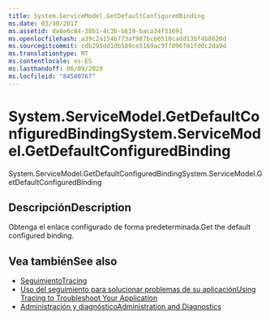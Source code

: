 ```yaml
---
title: System.ServiceModel.GetDefaultConfiguredBinding
ms.date: 03/30/2017
ms.assetid: da8e6c84-38b1-4c3b-b619-baca34f31691
ms.openlocfilehash: a39c2a154b773af987bc60510cadd135f4b8626d
ms.sourcegitcommit: cdb295dd1db589ce5169ac9ff096f01fd0c2da9d
ms.translationtype: MT
ms.contentlocale: es-ES
ms.lasthandoff: 06/09/2020
ms.locfileid: "84580767"
---
```

# <a name="systemservicemodelgetdefaultconfiguredbinding"></a><span data-ttu-id="4fc8f-102">System.ServiceModel.GetDefaultConfiguredBinding</span><span class="sxs-lookup"><span data-stu-id="4fc8f-102">System.ServiceModel.GetDefaultConfiguredBinding</span></span>
<span data-ttu-id="4fc8f-103">System.ServiceModel.GetDefaultConfiguredBinding</span><span class="sxs-lookup"><span data-stu-id="4fc8f-103">System.ServiceModel.GetDefaultConfiguredBinding</span></span>  
  
## <a name="description"></a><span data-ttu-id="4fc8f-104">Descripción</span><span class="sxs-lookup"><span data-stu-id="4fc8f-104">Description</span></span>  
 <span data-ttu-id="4fc8f-105">Obtenga el enlace configurado de forma predeterminada.</span><span class="sxs-lookup"><span data-stu-id="4fc8f-105">Get the default configured binding.</span></span>  
  
## <a name="see-also"></a><span data-ttu-id="4fc8f-106">Vea también</span><span class="sxs-lookup"><span data-stu-id="4fc8f-106">See also</span></span>

- [<span data-ttu-id="4fc8f-107">Seguimiento</span><span class="sxs-lookup"><span data-stu-id="4fc8f-107">Tracing</span></span>](index.md)
- [<span data-ttu-id="4fc8f-108">Uso del seguimiento para solucionar problemas de su aplicación</span><span class="sxs-lookup"><span data-stu-id="4fc8f-108">Using Tracing to Troubleshoot Your Application</span></span>](using-tracing-to-troubleshoot-your-application.md)
- [<span data-ttu-id="4fc8f-109">Administración y diagnóstico</span><span class="sxs-lookup"><span data-stu-id="4fc8f-109">Administration and Diagnostics</span></span>](../index.md)
